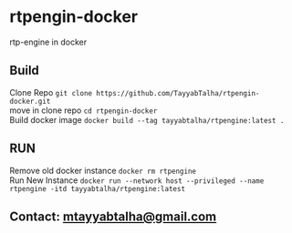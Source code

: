 # rtpengin-docker
rtp-engine in docker

## Build  
Clone Repo `git clone https://github.com/TayyabTalha/rtpengin-docker.git`  
move in clone repo `cd rtpengin-docker`  
Build docker image `docker build --tag tayyabtalha/rtpengine:latest .` 

## RUN  
Remove old docker instance `docker rm rtpengine`   
Run New Instance `docker run --network host --privileged --name rtpengine -itd tayyabtalha/rtpengine:latest` 

## Contact: mtayyabtalha@gmail.com
